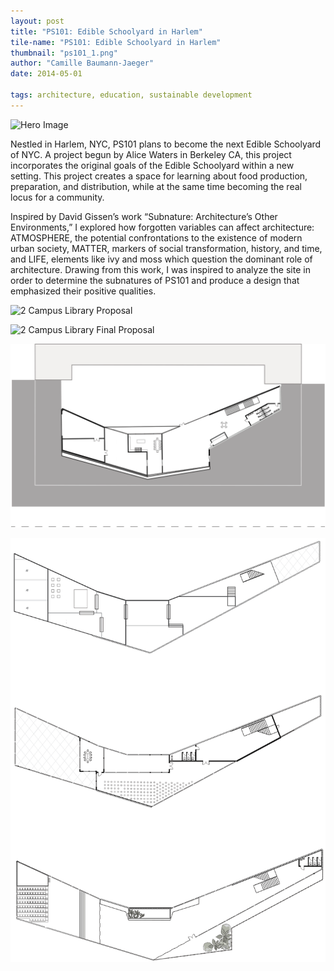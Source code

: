 ```yaml
---
layout: post
title: "PS101: Edible Schoolyard in Harlem"
tile-name: "PS101: Edible Schoolyard in Harlem"
thumbnail: "ps101_1.png"
author: "Camille Baumann-Jaeger"
date: 2014-05-01

tags: architecture, education, sustainable development
---
```


![Hero Image](/img/ps101EdibleSchoolyardinHarlem-cbj/ps101_1.png)

Nestled in Harlem, NYC, PS101 plans to become the next Edible Schoolyard of NYC. A project begun by Alice Waters in Berkeley CA, this project incorporates the original goals of the Edible Schoolyard within a new setting. This project creates a space for learning about food production, preparation, and distribution, while at the same time becoming the real locus for a community. 

Inspired by David Gissen’s work “Subnature: Architecture’s Other Environments,” I explored how forgotten variables can affect architecture: ATMOSPHERE, the potential confrontations to the existence of modern urban society, MATTER, markers of social transformation, history, and time, and LIFE, elements like ivy and moss which question the dominant role of architecture. Drawing from this work, I was inspired to analyze the site in order to determine the subnatures of PS101 and produce a design that emphasized their positive qualities.

![2 Campus Library Proposal](/img/ps101EdibleSchoolyardinHarlem-cbj/ps101_1.png)

![2 Campus Library Final Proposal](/img/ps101EdibleSchoolyardinHarlem-cbj/ps101_2.png)

![2 Campus Library Proposal](/img/ps101EdibleSchoolyardinHarlem-cbj/ps101_3.png)

![2 Campus Library Proposal](/img/ps101EdibleSchoolyardinHarlem-cbj/ps101_4.png)